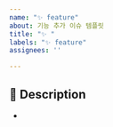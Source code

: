 ```yaml
---
name: "✨ feature"
about: 기능 추가 이슈 템플릿
title: "✨ "
labels: "✨ feature"
assignees: ''

---
```


## 📌 Description

- 
